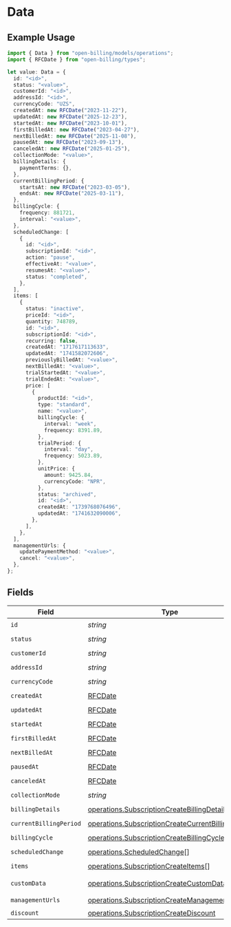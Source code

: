 # Data

## Example Usage

```typescript
import { Data } from "open-billing/models/operations";
import { RFCDate } from "open-billing/types";

let value: Data = {
  id: "<id>",
  status: "<value>",
  customerId: "<id>",
  addressId: "<id>",
  currencyCode: "UZS",
  createdAt: new RFCDate("2023-11-22"),
  updatedAt: new RFCDate("2025-12-23"),
  startedAt: new RFCDate("2023-10-01"),
  firstBilledAt: new RFCDate("2023-04-27"),
  nextBilledAt: new RFCDate("2025-11-08"),
  pausedAt: new RFCDate("2023-09-13"),
  canceledAt: new RFCDate("2025-01-25"),
  collectionMode: "<value>",
  billingDetails: {
    paymentTerms: {},
  },
  currentBillingPeriod: {
    startsAt: new RFCDate("2023-03-05"),
    endsAt: new RFCDate("2025-03-11"),
  },
  billingCycle: {
    frequency: 881721,
    interval: "<value>",
  },
  scheduledChange: [
    {
      id: "<id>",
      subscriptionId: "<id>",
      action: "pause",
      effectiveAt: "<value>",
      resumesAt: "<value>",
      status: "completed",
    },
  ],
  items: [
    {
      status: "inactive",
      priceId: "<id>",
      quantity: 748789,
      id: "<id>",
      subscriptionId: "<id>",
      recurring: false,
      createdAt: "1717617113633",
      updatedAt: "1741582072606",
      previouslyBilledAt: "<value>",
      nextBilledAt: "<value>",
      trialStartedAt: "<value>",
      trialEndedAt: "<value>",
      price: [
        {
          productId: "<id>",
          type: "standard",
          name: "<value>",
          billingCycle: {
            interval: "week",
            frequency: 8391.89,
          },
          trialPeriod: {
            interval: "day",
            frequency: 5023.89,
          },
          unitPrice: {
            amount: 9425.84,
            currencyCode: "NPR",
          },
          status: "archived",
          id: "<id>",
          createdAt: "1739768076496",
          updatedAt: "1741632090006",
        },
      ],
    },
  ],
  managementUrls: {
    updatePaymentMethod: "<value>",
    cancel: "<value>",
  },
};
```

## Fields

| Field                                                                                                                  | Type                                                                                                                   | Required                                                                                                               | Description                                                                                                            |
| ---------------------------------------------------------------------------------------------------------------------- | ---------------------------------------------------------------------------------------------------------------------- | ---------------------------------------------------------------------------------------------------------------------- | ---------------------------------------------------------------------------------------------------------------------- |
| `id`                                                                                                                   | *string*                                                                                                               | :heavy_check_mark:                                                                                                     | N/A                                                                                                                    |
| `status`                                                                                                               | *string*                                                                                                               | :heavy_check_mark:                                                                                                     | N/A                                                                                                                    |
| `customerId`                                                                                                           | *string*                                                                                                               | :heavy_check_mark:                                                                                                     | N/A                                                                                                                    |
| `addressId`                                                                                                            | *string*                                                                                                               | :heavy_check_mark:                                                                                                     | N/A                                                                                                                    |
| `currencyCode`                                                                                                         | *string*                                                                                                               | :heavy_check_mark:                                                                                                     | N/A                                                                                                                    |
| `createdAt`                                                                                                            | [RFCDate](../../types/rfcdate.md)                                                                                      | :heavy_check_mark:                                                                                                     | N/A                                                                                                                    |
| `updatedAt`                                                                                                            | [RFCDate](../../types/rfcdate.md)                                                                                      | :heavy_check_mark:                                                                                                     | N/A                                                                                                                    |
| `startedAt`                                                                                                            | [RFCDate](../../types/rfcdate.md)                                                                                      | :heavy_check_mark:                                                                                                     | N/A                                                                                                                    |
| `firstBilledAt`                                                                                                        | [RFCDate](../../types/rfcdate.md)                                                                                      | :heavy_check_mark:                                                                                                     | N/A                                                                                                                    |
| `nextBilledAt`                                                                                                         | [RFCDate](../../types/rfcdate.md)                                                                                      | :heavy_check_mark:                                                                                                     | N/A                                                                                                                    |
| `pausedAt`                                                                                                             | [RFCDate](../../types/rfcdate.md)                                                                                      | :heavy_check_mark:                                                                                                     | N/A                                                                                                                    |
| `canceledAt`                                                                                                           | [RFCDate](../../types/rfcdate.md)                                                                                      | :heavy_check_mark:                                                                                                     | N/A                                                                                                                    |
| `collectionMode`                                                                                                       | *string*                                                                                                               | :heavy_check_mark:                                                                                                     | N/A                                                                                                                    |
| `billingDetails`                                                                                                       | [operations.SubscriptionCreateBillingDetails](../../models/operations/subscriptioncreatebillingdetails.md)             | :heavy_check_mark:                                                                                                     | N/A                                                                                                                    |
| `currentBillingPeriod`                                                                                                 | [operations.SubscriptionCreateCurrentBillingPeriod](../../models/operations/subscriptioncreatecurrentbillingperiod.md) | :heavy_check_mark:                                                                                                     | N/A                                                                                                                    |
| `billingCycle`                                                                                                         | [operations.SubscriptionCreateBillingCycle](../../models/operations/subscriptioncreatebillingcycle.md)                 | :heavy_check_mark:                                                                                                     | N/A                                                                                                                    |
| `scheduledChange`                                                                                                      | [operations.ScheduledChange](../../models/operations/scheduledchange.md)[]                                             | :heavy_check_mark:                                                                                                     | N/A                                                                                                                    |
| `items`                                                                                                                | [operations.SubscriptionCreateItems](../../models/operations/subscriptioncreateitems.md)[]                             | :heavy_check_mark:                                                                                                     | N/A                                                                                                                    |
| `customData`                                                                                                           | [operations.SubscriptionCreateCustomData](../../models/operations/subscriptioncreatecustomdata.md)                     | :heavy_minus_sign:                                                                                                     | Any valid JSON value                                                                                                   |
| `managementUrls`                                                                                                       | [operations.SubscriptionCreateManagementUrls](../../models/operations/subscriptioncreatemanagementurls.md)             | :heavy_check_mark:                                                                                                     | N/A                                                                                                                    |
| `discount`                                                                                                             | [operations.SubscriptionCreateDiscount](../../models/operations/subscriptioncreatediscount.md)                         | :heavy_minus_sign:                                                                                                     | N/A                                                                                                                    |